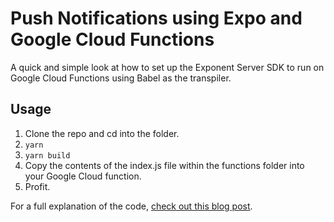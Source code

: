 # Push Notifications using Expo and Google Cloud Functions #

A quick and simple look at how to set up the Exponent Server SDK to run on Google Cloud Functions using Babel as the transpiler.

## Usage ##
1. Clone the repo and cd into the folder.
2. `yarn`
3. `yarn build`
4. Copy the contents of the index.js file within the functions folder into your Google Cloud function.
5. Profit.

For a full explanation of the code, [check out this blog post](https://skylarq.com/blog/post/google-cloud-functions-expo "Google Cloud Functions and Expo for Push Notifications").
